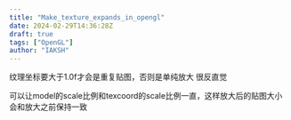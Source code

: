 ```yaml
---
title: "Make_texture_expands_in_opengl"
date: 2024-02-29T14:36:28Z
draft: true
tags: ["OpenGL"]
author: "IAKSH"
---
```


纹理坐标要大于1.0f才会是重复贴图，否则是单纯放大
很反直觉

可以让model的scale比例和texcoord的scale比例一直，这样放大后的贴图大小会和放大之前保持一致